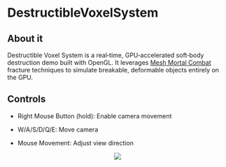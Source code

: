 # DestructibleVoxelSystem
 
## About it
Destructible Voxel System is a real‑time, GPU‑accelerated soft‑body destruction demo built with OpenGL. It leverages [Mesh Mortal Combat](https://dl.acm.org/doi/10.1145/3677388.3696322) fracture techniques to simulate breakable, deformable objects entirely on the GPU.

## Controls
* Right Mouse Button (hold): Enable camera movement

* W/A/S/D/Q/E: Move camera

* Mouse Movement: Adjust view direction

<div align="center">
  <img src="resource/examples/example.gif" />
</div>

